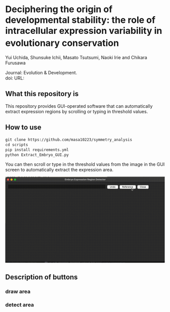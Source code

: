 # Deciphering the origin of developmental stability: the role of intracellular expression variability in evolutionary conservation　
Yui Uchida, Shunsuke Ichii, Masato Tsutsumi, Naoki Irie and Chikara Furusawa 

Journal: Evolution & Development.  
doi: 
URL: 



## What this repository is
This repository provides GUI-operated software that can automatically extract expression regions by scrolling or typing in threshold values.


## How to use 
```
git clone https://github.com/masa10223/symmetry_analysis
cd scripts
pip install requirements.yml
python Extract_Embryo_GUI.py
```
You can then scroll or type in the threshold values from the image in the GUI screen to automatically extract the expression area.

![github_movie](https://github.com/masa10223/symmetry_analysis/blob/WISH-tsutsumi/github_movie.gif)

## Description of buttons
### draw area

### detect area

